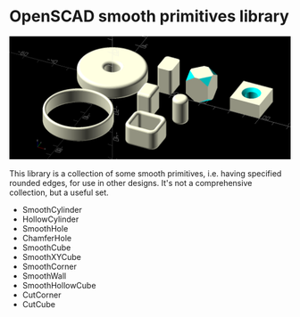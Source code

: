 # OpenSCAD smooth primitives library

<p align="center"><img alt="Demo image" src="./images/smooth_prim.png"></p>

This library is a collection of some smooth primitives, i.e. having specified
rounded edges, for use in other designs.  It's not a comprehensive collection,
but a useful set.

* SmoothCylinder
* HollowCylinder
* SmoothHole
* ChamferHole
* SmoothCube
* SmoothXYCube
* SmoothCorner
* SmoothWall
* SmoothHollowCube
* CutCorner
* CutCube



